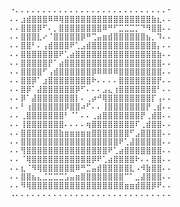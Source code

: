     ⠐⠄⠄⠄⠄⠄⠄⠄⠄⠄⠄⠄⠄⠄⠄⠄⠄⠄⠄⠄⠄⠄⠄⠄⠄⠄⠄⠄⠄⠂
    ⠄⠄⣰⣾⣿⣿⣿⠿⠿⢿⣿⣿⣿⣿⣿⣿⣿⣿⣿⣿⣿⣿⣿⣿⣿⣿⣷⣆⠄⠄
    ⠄⠄⣿⣿⣿⡿⠋⠄⡀⣿⣿⣿⣿⣿⣿⣿⣿⠿⠛⠋⣉⣉⣉⡉⠙⠻⣿⣿⠄⠄
    ⠄⠄⣿⣿⣿⣇⠔⠈⣿⣿⣿⣿⣿⡿⠛⢉⣤⣶⣾⣿⣿⣿⣿⣿⣿⣦⡀⠹⠄⠄
    ⠄⠄⣿⣿⠃⠄⢠⣾⣿⣿⣿⠟⢁⣠⣾⣿⣿⣿⣿⣿⣿⣿⣿⣿⣿⣿⣿⡄⠄⠄
    ⠄⠄⣿⣿⣿⣿⣿⣿⣿⠟⢁⣴⣿⣿⣿⣿⣿⣿⣿⣿⣿⣿⣿⣿⣿⣿⣿⣷⠄⠄
    ⠄⠄⣿⣿⣿⣿⣿⡟⠁⣴⣿⣿⣿⣿⣿⣿⣿⣿⣿⣿⣿⣿⣿⣿⣿⣿⣿⣿⠄⠄
    ⠄⠄⣿⣿⣿⣿⠋⢠⣾⣿⣿⣿⣿⣿⣿⡿⠿⠿⠿⠿⣿⣿⣿⣿⣿⣿⣿⣿⠄⠄
    ⠄⠄⣿⣿⡿⠁⣰⣿⣿⣿⣿⣿⣿⣿⣿⠗⠄⠄⠄⠄⣿⣿⣿⣿⣿⣿⣿⡟⠄⠄
    ⠄⠄⣿⡿⠁⣼⣿⣿⣿⣿⣿⣿⡿⠋⠄⠄⠄⣠⣄⢰⣿⣿⣿⣿⣿⣿⣿⠃⠄⠄
    ⠄⠄⡿⠁⣼⣿⣿⣿⣿⣿⣿⣿⡇⠄⢀⡴⠚⢿⣿⣿⣿⣿⣿⣿⣿⣿⡏⢠⠄⠄
    ⠄⠄⠃⢰⣿⣿⣿⣿⣿⣿⡿⣿⣿⠴⠋⠄⠄⢸⣿⣿⣿⣿⣿⣿⣿⡟⢀⣾⠄⠄
    ⠄⠄⢀⣿⣿⣿⣿⣿⣿⣿⠃⠈⠁⠄⠄⢀⣴⣿⣿⣿⣿⣿⣿⣿⡟⢀⣾⣿⠄⠄
    ⠄⠄⢸⣿⣿⣿⣿⣿⣿⣿⠄⠄⠄⠄⢶⣿⣿⣿⣿⣿⣿⣿⣿⠏⢀⣾⣿⣿⠄⠄
    ⠄⠄⣿⣿⣿⣿⣿⣿⣿⣷⣶⣶⣶⣶⣶⣿⣿⣿⣿⣿⣿⣿⠋⣠⣿⣿⣿⣿⠄⠄
    ⠄⠄⣿⣿⣿⣿⣿⣿⣿⣿⣿⣿⣿⣿⣿⣿⣿⣿⣿⣿⠟⢁⣼⣿⣿⣿⣿⣿⠄⠄
    ⠄⠄⢻⣿⣿⣿⣿⣿⣿⣿⣿⣿⣿⣿⣿⣿⣿⣿⠟⢁⣴⣿⣿⣿⣿⣿⣿⣿⠄⠄
    ⠄⠄⠈⢿⣿⣿⣿⣿⣿⣿⣿⣿⣿⣿⣿⡿⠟⢁⣴⣿⣿⣿⣿⠗⠄⠄⣿⣿⠄⠄
    ⠄⠄⣆⠈⠻⢿⣿⣿⣿⣿⣿⣿⠿⠛⣉⣤⣾⣿⣿⣿⣿⣿⣇⠠⠺⣷⣿⣿⠄⠄
    ⠄⠄⣿⣿⣦⣄⣈⣉⣉⣉⣡⣤⣶⣿⣿⣿⣿⣿⣿⣿⣿⠉⠁⣀⣼⣿⣿⣿⠄⠄
    ⠄⠄⠻⢿⣿⣿⣿⣿⣿⣿⣿⣿⣿⣿⣿⣿⣿⣿⣿⣿⣿⣶⣶⣾⣿⣿⡿⠟⠄⠄
    ⠠⠄⠄⠄⠄⠄⠄⠄⠄⠄⠄⠄⠄⠄⠄⠄⠄⠄⠄⠄⠄⠄⠄⠄⠄⠄⠄⠄⠄⠄
